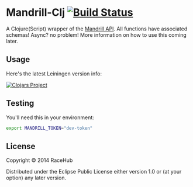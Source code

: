 # Mandrill-Clj [![Build Status](https://secure.travis-ci.org/racehub/mandrill-clj.png)](http://travis-ci.org/racehub/mandrill-clj)

A Clojure(Script) wrapper of the [Mandrill API](https://stripe.com/docs/api). All functions have associated schemas! Async? no problem! More information on how to use this coming later.

## Usage

Here's the latest Leiningen version info:

[![Clojars Project](http://clojars.org/racehub/mandrill-clj/latest-version.svg)](http://clojars.org/racehub/mandrill-clj)

## Testing

You'll need this in your environment:

```sh
export MANDRILL_TOKEN="dev-token"
```

## License

Copyright © 2014 RaceHub

Distributed under the Eclipse Public License either version 1.0 or (at
your option) any later version.
